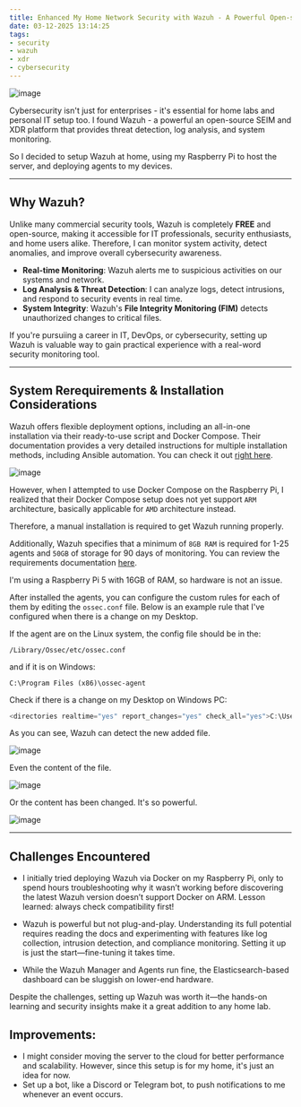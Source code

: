 ```yaml
---
title: Enhanced My Home Network Security with Wazuh - A Powerful Open-source CyberSecurity Tool
date: 03-12-2025 13:14:25
tags:
- security
- wazuh
- xdr
- cybersecurity
---
```


![image](https://s3.us-east-1.amazonaws.com/blog.khoah.net/media/wazuh/wz-cover.png)

Cybersecurity isn't just for enterprises - it's essential for home labs and personal IT setup too. I found Wazuh - a powerful an open-source SEIM and XDR platform that provides threat detection, log analysis, and system monitoring.

So I decided to setup Wazuh at home, using my Raspberry Pi to host the server, and deploying agents to my devices.

---
## Why Wazuh?

Unlike many commercial security tools, Wazuh is completely **FREE** and open-source, making it accessible for IT professionals, security enthusiasts, and home users alike. Therefore, I can monitor system activity, detect anomalies, and improve overall cybersecurity awareness.

- **Real-time Monitoring**: Wazuh alerts me to suspicious activities on our systems and network.
- **Log Analysis & Threat Detection**: I can analyze logs, detect intrusions, and respond to security events in real time.
- **System Integrity**: Wazuh's **File Integrity Monitoring (FIM)** detects unauthorized changes to critical files.

If you're pursuiing a career in IT, DevOps, or cybersecurity, setting up Wazuh is valuable way to gain practical experience with a real-word security monitoring tool.

--- 

## System Rerequirements & Installation Considerations

Wazuh offers flexible deployment options, including an all-in-one installation via their ready-to-use script and Docker Compose. Their documentation provides a very detailed instructions for multiple installation methods, including Ansible automation. You can check it out [right here](https://documentation.wazuh.com/current/installation-guide/index.html).

![image](https://s3.us-east-1.amazonaws.com/blog.khoah.net/media/wazuh/aio-wz.webp)

However, when I attempted to use Docker Compose on the Raspberry Pi, I realized that their Docker Compose setup does not yet support `ARM` architecture, basically applicable for `AMD` architecture instead.

Therefore, a manual installation is required to get Wazuh running properly.

Additionally, Wazuh specifies that a minimum of `8GB RAM` is required for 1-25 agents and `50GB` of storage for 90 days of monitoring. You can review the requirements documentation [here](https://documentation.wazuh.com/current/quickstart.html). 

I'm using a Raspberry Pi 5 with 16GB of RAM, so hardware is not an issue.

After installed the agents, you can configure the custom rules for each of them by editing the `ossec.conf` file. Below is an example rule that I've configured when there is a change on my Desktop.

If the agent are on the Linux system, the config file should be in the: 
``` 
/Library/Ossec/etc/ossec.conf
```
and if it is on Windows:
```
C:\Program Files (x86)\ossec-agent 
```
Check if there is a change on my Desktop on Windows PC:
```js
<directories realtime="yes" report_changes="yes" check_all="yes">C:\Users\KhoaHoang\Desktop</directories>
```
As you can see, Wazuh can detect the new added file.

![image](https://s3.us-east-1.amazonaws.com/blog.khoah.net/media/wazuh/wh-+(1).png)

Even the content of the file.

![image](https://s3.us-east-1.amazonaws.com/blog.khoah.net/media/wazuh/wh-+(2).png)

 Or the content has been changed. It's so powerful.

![image](https://s3.us-east-1.amazonaws.com/blog.khoah.net/media/wazuh/wh-+(3).png)

---

## Challenges Encountered

- I initially tried deploying Wazuh via Docker on my Raspberry Pi, only to spend hours troubleshooting why it wasn’t working before discovering the latest Wazuh version doesn’t support Docker on ARM. Lesson learned: always check compatibility first!

- Wazuh is powerful but not plug-and-play. Understanding its full potential requires reading the docs and experimenting with features like log collection, intrusion detection, and compliance monitoring. Setting it up is just the start—fine-tuning it takes time.

- While the Wazuh Manager and Agents run fine, the Elasticsearch-based dashboard can be sluggish on lower-end hardware.

Despite the challenges, setting up Wazuh was worth it—the hands-on learning and security insights make it a great addition to any home lab.


## Improvements:

- I might consider moving the server to the cloud for better performance and scalability. However, since this setup is for my home, it's just an idea for now.
- Set up a bot, like a Discord or Telegram bot, to push notifications to me whenever an event occurs.